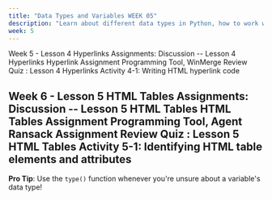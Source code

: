 ```yaml
---
title: "Data Types and Variables WEEK 05"
description: "Learn about different data types in Python, how to work with variables, and handle user input effectively."
week: 5
---
```


Week 5 - Lesson 4 Hyperlinks
    Assignments:
    Discussion -- Lesson 4 Hyperlinks
    Hyperlink Assignment
    Programming Tool, WinMerge
    Review Quiz : Lesson 4 Hyperlinks
    Activity 4-1: Writing HTML hyperlink code


Week 6 - Lesson 5 HTML Tables
    Assignments:
    Discussion -- Lesson 5 HTML Tables
    HTML Tables Assignment
    Programming Tool, Agent Ransack Assignment
    Review Quiz : Lesson 5 HTML Tables
    Activity 5-1: Identifying HTML table elements and attributes
---

**Pro Tip**: Use the `type()` function whenever you're unsure about a variable's data type!